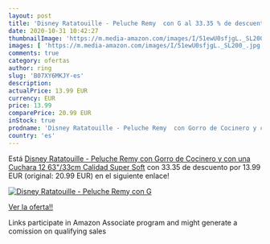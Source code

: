 ```yaml
---
layout: post
title: 'Disney Ratatouille - Peluche Remy  con G al 33.35 % de descuento'
date: 2020-10-31 10:42:27
thumbnailImage: 'https://m.media-amazon.com/images/I/51ewU0sfjgL._SL200_.jpg'
images: [ 'https://m.media-amazon.com/images/I/51ewU0sfjgL._SL200_.jpg' ]
comments: true
category: ofertas
author: ring
slug: 'B07XY6MKJY-es'
description:
actualPrice: 13.99 EUR
currency: EUR
price: 13.99
comparePrice: 20.99 EUR
inStock: true
prodname: 'Disney Ratatouille - Peluche Remy  con Gorro de Cocinero y con una Cuchara 12 63"/33cm Calidad Super Soft'
country: 'es'
---
```


Está [Disney Ratatouille - Peluche Remy  con Gorro de Cocinero y con una Cuchara 12 63"/33cm Calidad Super Soft](https://www.amazon.es/dp/B07XY6MKJY/?tag=tolees-21) con 33.35 de descuento por 13.99 EUR (original: 20.99 EUR) en el siguiente enlace!

[![Disney Ratatouille - Peluche Remy  con G](https://m.media-amazon.com/images/I/51ewU0sfjgL._SL200_.jpg)](https://www.amazon.es/dp/B07XY6MKJY/?tag=tolees-21)

[Ver la oferta!!](https://www.amazon.es/dp/B07XY6MKJY/?tag=tolees-21)

Links participate in Amazon Associate program and might generate a comission on qualifying sales


